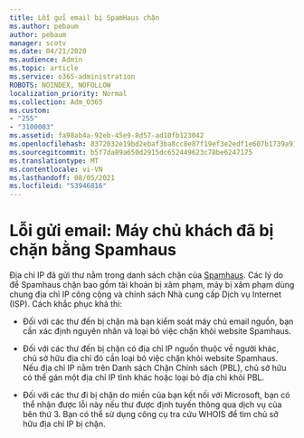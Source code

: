 ```yaml
---
title: Lỗi gửi email bị SpamHaus chặn
ms.author: pebaum
author: pebaum
manager: scotv
ms.date: 04/21/2020
ms.audience: Admin
ms.topic: article
ms.service: o365-administration
ROBOTS: NOINDEX, NOFOLLOW
localization_priority: Normal
ms.collection: Adm_O365
ms.custom:
- "255"
- "3100003"
ms.assetid: fa98ab4a-92eb-45e9-8d57-ad10fb123042
ms.openlocfilehash: 8372032e19bd2ebaf3ba8cc8e87f19ef3e2edf1e607b1739a919f6dcc443cd97
ms.sourcegitcommit: b5f7da89a650d2915dc652449623c78be6247175
ms.translationtype: MT
ms.contentlocale: vi-VN
ms.lasthandoff: 08/05/2021
ms.locfileid: "53946816"
---
```

# <a name="error-sending-email-client-host-blocked-using-spamhaus"></a>Lỗi gửi email: Máy chủ khách đã bị chặn bằng Spamhaus

Địa chỉ IP đã gửi thư nằm trong danh sách chặn của [Spamhaus](https://go.microsoft.com/fwlink/p/?linkid=123245). Các lý do để Spamhaus chặn bao gồm tài khoản bị xâm phạm, máy bị xâm phạm dùng chung địa chỉ IP công cộng và chính sách Nhà cung cấp Dịch vụ Internet (ISP). Cách khắc phục khả thi:
  
- Đối với các thư đến bị chặn mà bạn kiểm soát máy chủ email nguồn, bạn cần xác định nguyên nhân và loại bỏ việc chặn khỏi website Spamhaus.

- Đối với các thư đến bị chặn có địa chỉ IP nguồn thuộc về người khác, chủ sở hữu địa chỉ đó cần loại bỏ việc chặn khỏi website Spamhaus. Nếu địa chỉ IP nằm trên Danh sách Chặn Chính sách (PBL), chủ sở hữu có thể gán một địa chỉ IP tĩnh khác hoặc loại bỏ địa chỉ khỏi PBL.

- Đối với các thư đi bị chặn do miền của bạn kết nối với Microsoft, bạn có thể nhận được lỗi này nếu thư được định tuyến thông qua dịch vụ của bên thứ 3. Bạn có thể sử dụng công cụ tra cứu WHOIS để tìm chủ sở hữu địa chỉ IP bị chặn.
